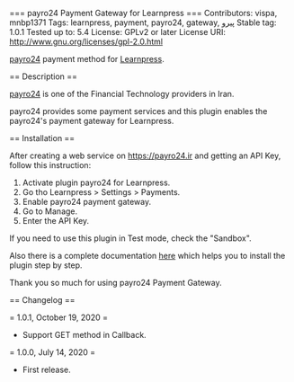 === payro24 Payment Gateway for Learnpress ===
Contributors: vispa, mnbp1371
Tags: learnpress, payment, payro24, gateway, پیرو
Stable tag: 1.0.1
Tested up to: 5.4
License: GPLv2 or later
License URI: http://www.gnu.org/licenses/gpl-2.0.html

[payro24](https://payro24.ir) payment method for [Learnpress](https://wordpress.org/plugins/learnpress/).

== Description ==

[payro24](https://payro24.ir) is one of the Financial Technology providers in Iran.

payro24 provides some payment services and this plugin enables the payro24's payment gateway for Learnpress.

== Installation ==

After creating a web service on https://payro24.ir and getting an API Key, follow this instruction:

1. Activate plugin payro24 for Learnpress.
2. Go tho Learnpress > Settings > Payments.
3. Enable payro24 payment gateway.
4. Go to Manage.
5. Enter the API Key.

If you need to use this plugin in Test mode, check the "Sandbox".

Also there is a complete documentation [here](https://payro24.ir/plugins) which helps you to install the plugin step by step.

Thank you so much for using payro24 Payment Gateway.

== Changelog ==

= 1.0.1, October 19, 2020 =
* Support GET method in Callback.

= 1.0.0, July 14, 2020 =
* First release.
